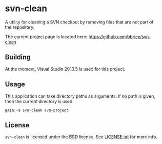 svn-clean
================
A utility for cleaning a SVN checkout by removing files that are not part of
the repository.

The current project page is located here:
<https://github.com/bbrice/svn-clean>

Building
--------
At the moment, Visual Studio 2013.5 is used for this project.

Usage
-----
This application can take directory paths as arguments.  If no path is given,
then the current directory is used.

	gaia:~$ svn-clean svn-project

License
-------
`svn-clean` is licensed under the BSD license. See
[LICENSE.txt](LICENSE.txt) for more info.
